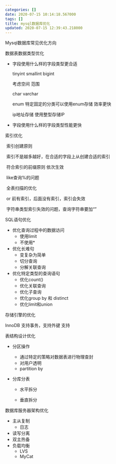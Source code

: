 ```yaml
---
categories: []
date: 2020-07-15 10:14:18.567000
tags: []
title: mysql数据库优化
updated: 2020-07-15 12:39:43.218000
---
```


Mysql数据库常见优化方向

数据表数据类型优化

* 字段使用什么样的字段类型更合适

  tinyint    smallint  bigint 

  考虑空间 范围

  char  varchar

  enum 特定固定的分类可以使用enum存储 效率更快

  ip地址存储 使用整型存储IP

* 字段使用什么样的字段类型性能更快

<!--more-->

索引优化

​	索引创建原则

​		索引不是越多越好，在合适的字段上从创建合适的索引

​		符合索引的前缀原则 依次生效

​		like查询%的问题

​		全表扫描的优化

​		or 前有索引，后面没有索引，索引会失效

​		字符串类型索引失效的问题，查询字符串要加“”

SQL语句优化

* 优化查询过程中的数据访问
  * 使用limit
  * 不使用* 
* 优化长难句
  * 变复杂为简单
  * 切分查询
  * 分解关联查询
* 优化特定类型的查询语句
  * 优化count()
  * 优化关联查询
  * 优化子查询
  * 优化group by 和 distinct
  * 优化limit和union

存储引擎的优化

InnoDB  支持事务，支持外键  支持

表结构设计优化

* 分区操作

  * 通过特定的策略对数据表进行物理查封
  * 对用户透明
  * partition by

* 分库分表

  * 水平拆分


  * 垂直拆分

数据库服务器架构优化

* 主从复制
  * 日志 
* 读写分离
* 双主热备
* 负载均衡
  * LVS 
  * MyCat



